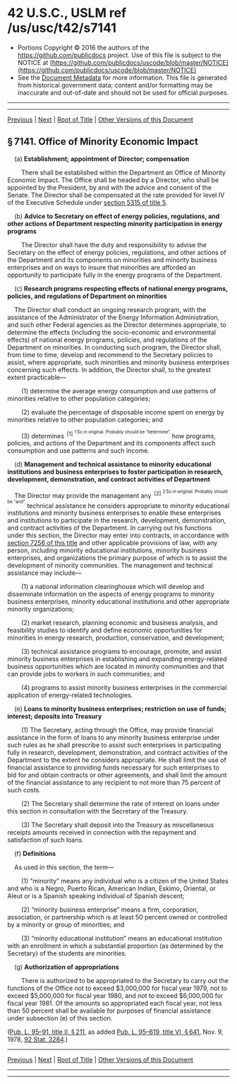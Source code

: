 ---
---

# 42 U.S.C., USLM ref /us/usc/t42/s7141

* Portions Copyright © 2016 the authors of the https://github.com/publicdocs project.
  Use of this file is subject to the NOTICE at [https://github.com/publicdocs/uscode/blob/master/NOTICE](https://github.com/publicdocs/uscode/blob/master/NOTICE)
* See the [Document Metadata](././../../../../..//README.md) for more information.
  This file is generated from historical government data; content and/or formatting may be inaccurate and out-of-date and should not be used for official purposes.

----------
----------

[Previous](./../../../../..//us/usc/t42/ch84/schII/m__us_usc_t42_s7140.md) | [Next](./../../../../..//us/usc/t42/ch84/schII/m__us_usc_t42_s7142.md) | [Root of Title](./../../../../../) | [Other Versions of this Document](https://publicdocs.github.io/go/links?ns=uslm&ref=%2Fus%2Fusc%2Ft42%2Fs7141)

## § 7141. Office of Minority Economic Impact

    (a) __Establishment; appointment of Director; compensation__ 

        There shall be established within the Department an Office of Minority Economic Impact. The Office shall be headed by a Director, who shall be appointed by the President, by and with the advice and consent of the Senate. The Director shall be compensated at the rate provided for level IV of the Executive Schedule under [section 5315 of title 5][/us/usc/t5/s5315].

    (b) __Advice to Secretary on effect of energy policies, regulations, and other actions of Department respecting minority participation in energy programs__ 

        The Director shall have the duty and responsibility to advise the Secretary on the effect of energy policies, regulations, and other actions of the Department and its components on minorities and minority business enterprises and on ways to insure that minorities are afforded an opportunity to participate fully in the energy programs of the Department.

    (c) __Research programs respecting effects of national energy programs, policies, and regulations of Department on minorities__ 

    The Director shall conduct an ongoing research program, with the assistance of the Administrator of the Energy Information Administration, and such other Federal agencies as the Director determines appropriate, to determine the effects (including the socio-economic and environmental effects) of national energy programs, policies, and regulations of the Department on minorities. In conducting such program, the Director shall, from time to time, develop and recommend to the Secretary policies to assist, where appropriate, such minorities and minority business enterprises concerning such effects. In addition, the Director shall, to the greatest extent practicable—

        (1) determine the average energy consumption and use patterns of minorities relative to other population categories;

        (2) evaluate the percentage of disposable income spent on energy by minorities relative to other population categories; and

        (3) determines  <sup>\[1\]</sup>  <sup><sup> 1 So in original. Probably should be “determine”. </sup></sup>  how programs, policies, and actions of the Department and its components affect such consumption and use patterns and such income.

    (d) __Management and technical assistance to minority educational institutions and business enterprises to foster participation in research, development, demonstration, and contract activities of Department__ 

    The Director may provide the management any  <sup>\[2\]</sup>  <sup><sup> 2 So in original. Probably should be “and”. </sup></sup>  technical assistance he considers appropriate to minority educational institutions and minority business enterprises to enable these enterprises and institutions to participate in the research, development, demonstration, and contract activities of the Department. In carrying out his functions under this section, the Director may enter into contracts, in accordance with [section 7256 of this title][/us/usc/t42/s7256] and other applicable provisions of law, with any person, including minority educational institutions, minority business enterprises, and organizations the primary purpose of which is to assist the development of minority communities. The management and technical assistance may include—

        (1) a national information clearinghouse which will develop and disseminate information on the aspects of energy programs to minority business enterprises, minority educational institutions and other appropriate minority organizations;

        (2) market research, planning economic and business analysis, and feasibility studies to identify and define economic opportunities for minorities in energy research, production, conservation, and development;

        (3) technical assistance programs to encourage, promote, and assist minority business enterprises in establishing and expanding energy-related business opportunities which are located in minority communities and that can provide jobs to workers in such communities; and

        (4) programs to assist minority business enterprises in the commercial application of energy-related technologies.

    (e) __Loans to minority business enterprises; restriction on use of funds; interest; deposits into Treasury__ 

        (1) The Secretary, acting through the Office, may provide financial assistance in the form of loans to any minority business enterprise under such rules as he shall prescribe to assist such enterprises in participating fully in research, development, demonstration, and contract activities of the Department to the extent he considers appropriate. He shall limit the use of financial assistance to providing funds necessary for such enterprises to bid for and obtain contracts or other agreements, and shall limit the amount of the financial assistance to any recipient to not more than 75 percent of such costs.

        (2) The Secretary shall determine the rate of interest on loans under this section in consultation with the Secretary of the Treasury.

        (3) The Secretary shall deposit into the Treasury as miscellaneous receipts amounts received in connection with the repayment and satisfaction of such loans.

    (f) __Definitions__ 

    As used in this section, the term—

        (1) “minority” means any individual who is a citizen of the United States and who is a Negro, Puerto Rican, American Indian, Eskimo, Oriental, or Aleut or is a Spanish speaking individual of Spanish descent;

        (2) “minority business enterprise” means a firm, corporation, association, or partnership which is at least 50 percent owned or controlled by a minority or group of minorities; and

        (3) “minority educational institution” means an educational institution with an enrollment in which a substantial proportion (as determined by the Secretary) of the students are minorities.

    (g) __Authorization of appropriations__ 

        There is authorized to be appropriated to the Secretary to carry out the functions of the Office not to exceed $3,000,000 for fiscal year 1979, not to exceed $5,000,000 for fiscal year 1980, and not to exceed $6,000,000 for fiscal year 1981. Of the amounts so appropriated each fiscal year, not less than 50 percent shall be available for purposes of financial assistance under subsection (e) of this section.

([Pub. L. 95–91, title II, § 211][/us/pl/95/91/s211], as added [Pub. L. 95–619, title VI, § 641][/us/pl/95/619/s641], Nov. 9, 1978, [92 Stat. 3284][/us/stat/92/3284].)

----------

[Previous](./../../../../..//us/usc/t42/ch84/schII/m__us_usc_t42_s7140.md) | [Next](./../../../../..//us/usc/t42/ch84/schII/m__us_usc_t42_s7142.md) | [Root of Title](./../../../../../) | [Other Versions of this Document](https://publicdocs.github.io/go/links?ns=uslm&ref=%2Fus%2Fusc%2Ft42%2Fs7141)

----------
----------

[/us/usc/t5/s5315]: https://publicdocs.github.io/go/links?ns=uslm&ref=%2Fus%2Fusc%2Ft5%2Fs5315
[/us/usc/t42/s7256]: https://publicdocs.github.io/go/links?ns=uslm&ref=%2Fus%2Fusc%2Ft42%2Fs7256
[/us/pl/95/91/s211]: https://publicdocs.github.io/go/links?ns=uslm&ref=%2Fus%2Fpl%2F95%2F91%2Fs211
[/us/pl/95/619/s641]: https://publicdocs.github.io/go/links?ns=uslm&ref=%2Fus%2Fpl%2F95%2F619%2Fs641
[/us/stat/92/3284]: https://publicdocs.github.io/go/links?ns=uslm&ref=%2Fus%2Fstat%2F92%2F3284


